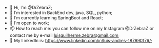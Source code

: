 - 👋 Hi, I’m @DrZebraZ;
- 👀 I’m interested in BackEnd dev, java, SQL, python;
- 🌱 I’m currently learning SpringBoot and React;
- 💞️ I'm open to work;
- 📫 How to reach me: you can follow me on my Instagram @DrZebraZ or contact me by e-mail luisguilherme.zebra@gmail.com;
- 🦓 My LinkedIn is: https://www.linkedin.com/in/luis-andres-187990176/;

<!---
DrZebraZ/DrZebraZ is a ✨ special ✨ repository because its `README.md` (this file) appears on your GitHub profile.
You can click the Preview link to take a look at your changes.
--->
